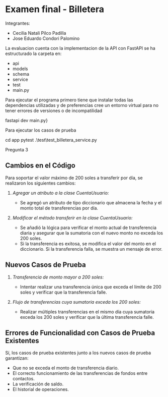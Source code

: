
# Examen final - Billetera

Integrantes:
- Cecilia Natali Pilco Padilla
- Jose Eduardo Condori Palomino

La evaluacion cuenta con la implementacion de la API con FastAPI se ha estructurado la carpeta en:

- api
- models
- schema
- service
- test
- main.py 

Para ejecutar el programa primero tiene que instalar todas las dependencias utilizadas y de preferencias cree un entorno virtual para no tener errores de versiones o de incompatilidad

fastapi dev main.py}

Para ejecutar los casos de prueba

cd app
pytest .\test\test_billetera_service.py

Pregunta 3
## Cambios en el Código

Para soportar el valor máximo de 200 soles a transferir por día, se realizaron los siguientes cambios:

1. *Agregar un atributo a la clase CuentaUsuario:*
   - Se agregó un atributo de tipo diccionario que almacena la fecha y el monto total de transferencias por día.

2. *Modificar el método transferir en la clase CuentaUsuario:*
   - Se añadió la lógica para verificar el monto actual de transferencia diaria y asegurar que la sumatoria con el nuevo monto no exceda los 200 soles.
   - Si la transferencia es exitosa, se modifica el valor del monto en el diccionario. Si la transferencia falla, se muestra un mensaje de error.

## Nuevos Casos de Prueba

1. *Transferencia de monto mayor a 200 soles:*
   - Intentar realizar una transferencia única que exceda el límite de 200 soles y verificar que la transferencia falle.

2. *Flujo de transferencias cuya sumatoria exceda los 200 soles:*
   - Realizar múltiples transferencias en el mismo día cuya sumatoria exceda los 200 soles y verificar que la última transferencia falle.

## Errores de Funcionalidad con Casos de Prueba Existentes

Sí, los casos de prueba existentes junto a los nuevos casos de prueba garantizan:
- Que no se exceda el monto de transferencia diario.
- El correcto funcionamiento de las transferencias de fondos entre contactos.
- La verificación de saldo.
- El historial de operaciones.
